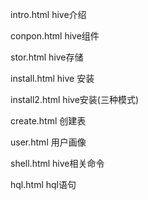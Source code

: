 intro.html hive介绍

conpon.html hive组件

stor.html hive存储

install.html hive 安装

install2.html hive安装(三种模式)

create.html 创建表

user.html 用户画像

shell.html hive相关命令

hql.html hql语句

